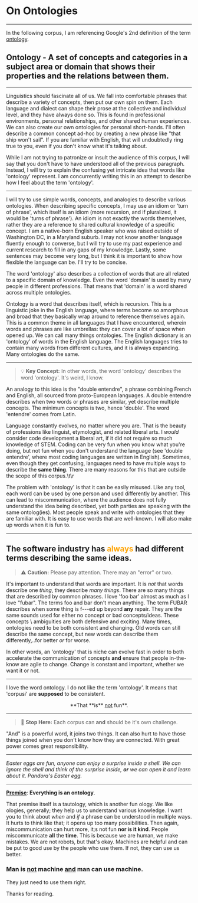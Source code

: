 # On Ontologies
---
In the following corpus, I am referencing Google's 2nd definition of the term [ontology](https://www.google.com/search?q=define+ontology).

## Ontology - A set of concepts and categories in a subject area or domain that shows their properties and the relations between them.


---
Linguistics should fascinate all of us. We fall into comfortable phrases that describe a variety of concepts, then put our own spin on them. Each language and dialect can shape their prose at the collective and individual level, and they have always done so. This is found in professional environments, personal relationships, and other shared human experiences. We can also create our own ontologies for personal short-hands. I'll often describe a common concept ad-hoc by creating a new phrase like "that ship won't sail". If you are familiar with English, that will undoubtedly ring true to you, even if you don't know what it's talking about.

While I am not trying to patronize or insult the audience of this corpus, I will say that you don't have to have understood all of the previous paragraph. Instead, I will try to explain the confusing yet intricate idea that words like 'ontology' represent. I am concurrently writing this in an attempt to describe how I feel about the term 'ontology'.

---

I will try to use simple words, concepts, and analogies to describe various ontologies. When describing specific concepts, I may use an idiom or 'turn of phrase', which itself is an idiom (more recursion, and if pluralized, it would be 'turns of phrase'). An idiom is not exactly the words themselves, rather they are a reference to shared cultural knowledge of a specific concept. I am a native-born English speaker who was raised outside of Washington DC, in a Maryland suburb. I may not know another language fluently enough to converse, but I will try to use my past experience and current research to fill in any gaps of my knowledge. Lastly, some sentences may become very long, but I think it is important to show how flexible the language can be. I'll try to be concise.

The word 'ontology' also describes a collection of words that are all related to a specific domain of knowledge. Even the word 'domain' is used by many people in different professions. That means that 'domain' is a word shared across multiple ontologies.

Ontology is a word that describes itself, which is recursion. This is a linguistic joke in the English language, where terms become so amorphous and broad that they basically wrap around to reference themselves again. This is a common theme in all languages that I have encountered, wherein words and phrases are like umbrellas: they can cover a lot of space when opened up. We can call many things ontologies. The English dictionary is an 'ontology' of words in the English language. The English languages tries to contain many words from different cultures, and it is always expanding. Many ontologies do the same.

---

> :bulb: **Key Concept:** In other words, the word 'ontology' describes the word 'ontology'. It's weird, I know.

An analogy to this idea is the "double entendre", a phrase combining French and English, all sourced from proto-European languages. A double entendre describes when two words or phrases are similar, yet describe multiple concepts. The minimum concepts is two, hence 'double'. The word 'entendre' comes from Latin.

Language constantly evolves, no matter where you are. That is the beauty of professions like linguist, etymologist, and related liberal arts. I _would_ consider code development a liberal art, if it did not require so much knowledge of STEM. Coding can be very fun when you know what you're doing, but not fun when you don't understand the language (see 'double entendre', where most coding languages are written in English). Sometimes, even though they get confusing, languages need to have multiple ways to describe the **same thing**. There are many reasons for this that are outside the scope of this corpus.\t\r

The problem with 'ontology' is that it can be easily misused. Like any tool, each word can be used by one person and used differently by another. This can lead to miscommunication, where the audience does not fully understand the idea being described, yet both parties are speaking with the same ontolog(ies). Most people speak and write with ontologies that they are familiar with. It is easy to use words that are well-known. I will also make up words when it is fun to.

---

<center><!-- I especially like this part. --></center>

## The software industry has __<font color="orange">always</font>__ had different terms describing the same ideas.


> :warning: **Caution:** Please pay attention. There may an "error" or two.

It's important to understand that words are important. It is _not_ that words describe one _thing_, they describe *many things*. There are so many things that are described by common phrases. I love 'foo bar' almost as much as I love "fubar". The terms foo and bar don't mean anything. The term FUBAR describes when some thing is f---ed up beyond __any__ repair. They are the same sounds used for either no concept or bad concepts/ideas. These concepts \ ambiguities are both defensive and exciting. Many times, ontologies need to be both consistent and changing. Old words can still describe the same concept, but new words can describe them differently,..for better *or* for worse.

In other words, an 'ontology' that is niche can evolve fast in order to both accelerate the communication of concepts __and__ ensure that people in-the-know are agile to change. Change is constant and important, whether we want it or not.

<!--[<!--{s}orr\/ f311ow *\da\ta\* profess10nals::;:this __**;s**__ a #key# lesso\n in ++cle@nl'''in'''ess==.~`~!?\?<>@#$%^&*()_+`1234567890-\\dum=//dummy\\foo//bar\\#!pause#\n'''
\\time.sleep(86401),"""\\"""time.sleep(86401)$$$'''=-->

---

I love the word ontology. I do not like the term 'ontology'. It means that 'corpusi' are __supposed__ to be consistent.

<center>**That **is** <ins>not</ins> fun**.</center>

---

> :memo: **Stop Here:** Each corpus can **and** should be it's own challenge.

"And" is a powerful word, it joins two things. It can also hurt to have those things joined when you don't know how they are connected. With great power comes great responsibility.

___

*Easter eggs are fun, anyone can enjoy a surprise inside a shell. We can ignore the shell and think of the surprise inside, __or__ we can open it and learn about it. Pandora's Easter egg.*
___

<ins>__Premise__</ins>: **Everything is an ontology**.

That premise itself is a tautology, which is another fun ology. We like ologies, generally; they help us to understand various knowledge. I want you to think about *when* and *if* a phrase can be understood in multiple ways. It hurts to think like that; it opens up too many possibilities. Then again, miscommunication can hurt more, it;s not fun __nor is it kind__. People miscommunicate __all__ the __time__. This is because we are human, we make mistakes. We are not robots, but that's okay. Machines are helpful and can be put to good use by the people who use them. If not, they can use us better.

### Man is <ins>not</ins> machine <ins>and</ins> man can use machine.

They just need to use them right.

Thanks for reading.

[<!--;) Thanks for reading :P-->]: #

